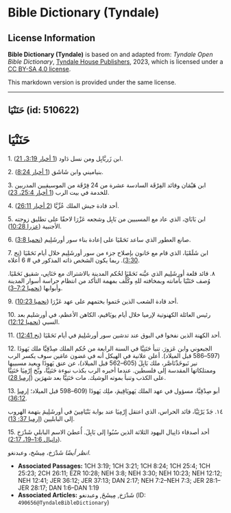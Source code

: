# Bible Dictionary (Tyndale)

## License Information

**Bible Dictionary (Tyndale)** is based on and adapted from: _Tyndale Open Bible Dictionary_, [Tyndale House Publishers](https://tyndaleopenresources.com/), 2023, which is licensed under a [CC BY-SA 4.0 license](https://creativecommons.org/licenses/by-sa/4.0/legalcode.en).

This markdown version is provided under the same license.



--------------------------------

## حَنَنْيَا (id: 510622)

حَنَنْيَا
=========

1\. ابن زَربَّابِل ومن نسل دَاود ([1 أخبار 3:19، 21](https://ref.ly/1Chr3:19,1Chr3:21)).

2\. بنياميني وابن شَاشَق ([1 أخبار 8:24](https://ref.ly/1Chr8:24)).

3\. ابن هَيْمَان وقائد الفِرْقَة السادسة عشرة من 24 فِرْقَة من الموسيقيين المدربين للخدمة في بيت الرب ([1 أخبار 25:4، 23](https://ref.ly/1Chr25:4,1Chr25:23)).

4\. أحد قادة جيش الملك عُزِّيَّا ([2 أخبار 26:11](https://ref.ly/2Chr26:11)).

5\. ابن بَابَايَ، الذي عاد مع المسبيين من بَابِل وشجعه عَزْرَا لاحقًا على تطليق زوجته الأجنبية ([عزرا 10:28](https://ref.ly/Ezra10:28)).

6\. صانع العطور الذي ساعد نَحَمْيَا على إعادة بناء سور أورشَلِيم ([نحميا 3:8](https://ref.ly/Neh3:8)).

7\. ابن شَلَمْيَا، الذي قام مع حَانون بإصلاح جزء من سور أورشَلِيم خلال أيام نَحَمْيَا ([نح 3:30](https://ref.ly/Neh3:30)). ربما يكون الشخص ذاته المذكور في \# 6 أعلاه.

٨. قائد قلعة أورشَلِيم الذي عيَّنه نَحَمْيَا لحُكم المدينة بالاشتراك مع حَنَانِي، شقيق نَحَمْيَا. وُصف حَنَنْيَا بأمانته وبمخافته للهِ وكُلِّف بمهمة التأكد من انتظام حراسة أسوار المدينة وأبوابها ([نحميا 7:2–3](https://ref.ly/Neh7:2-Neh7:3)).

9\. أحد قادة الشعب الذين خَتموا بختمهم على عهد عَزْرَا ([نحميا 10:23](https://ref.ly/Neh10:23)).

10\. رئيس العائلة الكهنوتية لإرميا خلال أيام يويَاقيم، الكاهن الأعظم، في أورشليم بعد السبي ([نحميا 12:12](https://ref.ly/Neh12:12)).

11\. أحد الكهنة الذين نفخوا في البوق عند تدشين سور أورشَلِيمَ في أيام نَحَمْيَا ([نح 12:41](https://ref.ly/Neh12:41)).

12\. الجبعوني وابن عَزورَ. تنبأ حَنَنِيَّا في السنة الرابعة من حُكم الملك صِدْقِيَّا ملك يَهوذَا (597–586 قبل الميلاد). أعلن علانية في الهيكل أنه في غضون عامَين سوف يكسر الرب نير نَبوخَذْنَاصَّر، ملك بَابِلَ (605–562 قبل الميلاد)، عن عنق يَهوذَا ويعيد مسبييها وممتلكاتها المقدسة إلى فلسطين. عندما أخبره الرب بكذب نبوءة حَنَنِيَّا، وبَّخ إِرْمِيَا حَنَنِيَّا على الكذب وتنبأ بموته الوشيك. مات حَنَنِيَّا بعد شهرَين ([إرميا 28](https://ref.ly/Jer28:1-Jer28:17)).

13\. أبو صِدْقِيَّا، مسؤول في عهد الملك يَهويَاقِيمَ، ملِك يَهوذَا (609–598 قبل الميلاد؛ [إرميا 36:12](https://ref.ly/Jer36:12)).

١٤. جَدّ يَرْئِيَّا، قائد الحراس، الذي اعتقل إِرْمِيَا عند بوابة بَنْيَامِينَ في أورشَلِيمَ بتهمة الهروب إلى البابليين ([إرميا 37: 13](https://ref.ly/Jer37:13)).

15\. أحد أصدقاء دَانِيال اليهود الثلاثة الذين سُبُوا إلى بَابِلَ. أُعطيَ الاسم البابلي شَدْرَخ ([دانيال 1:6–19، 2:17](https://ref.ly/Dan1:6-Dan1:19)).

*انظر أيضًا* شَدْرَخ، مِيشَخ، وعبدنغو.

* **Associated Passages:** 1CH 3:19; 1CH 3:21; 1CH 8:24; 1CH 25:4; 1CH 25:23; 2CH 26:11; EZR 10:28; NEH 3:8; NEH 3:30; NEH 10:23; NEH 12:12; NEH 12:41; JER 36:12; JER 37:13; DAN 2:17; NEH 7:2–NEH 7:3; JER 28:1–JER 28:17; DAN 1:6–DAN 1:19
* **Associated Articles:** شَدْرَخ, مِيشَخَ, وعبدنغو (ID: `490656@TyndaleBibleDictionary`)


